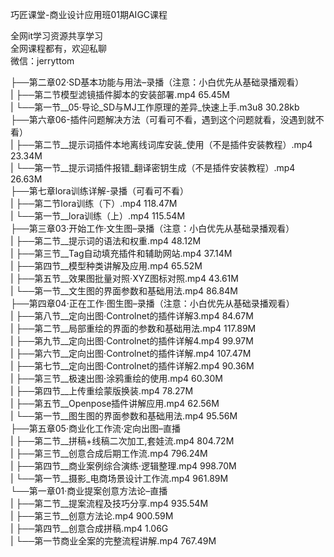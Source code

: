 巧匠课堂-商业设计应用班01期AIGC课程

全网it学习资源共享学习<br>全网课程都有，欢迎私聊<br>微信：jerryttom<br>

├──第二章02·SD基本功能与用法–录播（注意：小白优先从基础录播观看）<br> | ├──第二节模型滤镜插件脚本的安装部署.mp4 65.45M<br> | └──第一节__05·导论_SD与MJ工作原理的差异_快速上手.m3u8 30.28kb<br> ├──第六章06-插件问题解决方法（可看可不看，遇到这个问题就看，没遇到就不看）<br> | ├──第二节__提示词插件本地离线词库安装_使用（不是插件安装教程）.mp4 23.34M<br> | └──第一节__提示词插件报错_翻译密钥生成（不是插件安装教程）.mp4 26.63M<br> ├──第七章lora训练详解-录播（可看可不看）<br> | ├──第二节lora训练（下）.mp4 118.47M<br> | └──第一节__lora训练（上）.mp4 115.54M<br> ├──第三章03·开始工作·文生图–录播（注意：小白优先从基础录播观看）<br> | ├──第二节__提示词的语法和权重.mp4 48.12M<br> | ├──第三节__Tag自动填充插件和辅助网站.mp4 37.14M<br> | ├──第四节__模型种类讲解及应用.mp4 65.52M<br> | ├──第五节__效果图批量对照·XYZ图标对照.mp4 43.61M<br> | └──第一节__文生图的界面参数和基础用法.mp4 86.84M<br> ├──第四章04·正在工作·图生图–录播（注意：小白优先从基础录播观看）<br> | ├──第八节__定向出图·Controlnet的插件详解3.mp4 84.67M<br> | ├──第二节__局部重绘的界面的参数和基础用法.mp4 117.89M<br> | ├──第九节__定向出图·Controlnet的插件详解4.mp4 99.97M<br> | ├──第六节__定向出图·Controlnet的插件详解.mp4 107.47M<br> | ├──第七节__定向出图·Controlnet的插件详解2.mp4 90.36M<br> | ├──第三节__极速出图·涂鸦重绘的使用.mp4 60.30M<br> | ├──第四节__上传重绘蒙版换装.mp4 78.27M<br> | ├──第五节__Openpose插件讲解应用.mp4 62.56M<br> | └──第一节__图生图的界面参数和基础用法.mp4 95.56M<br> ├──第五章05·商业化工作流·定向出图–直播<br> | ├──第二节__拼稿+线稿二次加工,套娃流.mp4 804.72M<br> | ├──第三节__创意合成后期工作流.mp4 796.24M<br> | ├──第四节__商业案例综合演练·逻辑整理.mp4 998.70M<br> | └──第一节__摄影_电商场景设计工作流.mp4 961.89M<br> └──第一章01·商业提案创意方法论–直播<br> | ├──第二节__提案流程及技巧分享.mp4 935.54M<br> | ├──第三节__创意方法论.mp4 900.59M<br> | ├──第四节__创意合成拼稿.mp4 1.06G<br> | └──第一节商业全案的完整流程讲解.mp4 767.49M